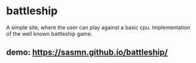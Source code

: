 # battleship

A simple site, where the user can play against a basic cpu. Implementation of the well known battleship game.

## demo: https://sasmn.github.io/battleship/
